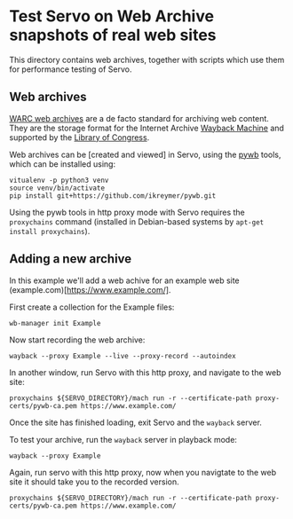 # Test Servo on Web Archive snapshots of real web sites

This directory contains web archives, together with scripts which use them for performance testing of Servo.

## Web archives

[WARC web archives](http://iipc.github.io/warc-specifications/) are a de facto standard for archiving web content. They are the storage format for the Internet Archive [Wayback Machine](https://archive.org/web/) and supported by the [Library of Congress](http://www.loc.gov/preservation/digital/formats/fdd/fdd000236.shtml).

Web archives can be [created and viewed] in Servo, using the [pywb](https://pywb.readthedocs.io) tools, which can be installed using:
```
vitualenv -p python3 venv
source venv/bin/activate
pip install git+https://github.com/ikreymer/pywb.git
```

Using the pywb tools in http proxy mode with Servo requires the `proxychains` command (installed in Debian-based systems by `apt-get install proxychains`).

## Adding a new archive

In this example we'll add a web achive for an example web site (example.com)[https://www.example.com/].

First create a collection for the Example files:
```
wb-manager init Example
```

Now start recording the web archive:
```
wayback --proxy Example --live --proxy-record --autoindex
```

In another window, run Servo with this http proxy, and navigate to the web site:
```
proxychains ${SERVO_DIRECTORY}/mach run -r --certificate-path proxy-certs/pywb-ca.pem https://www.example.com/
```

Once the site has finished loading, exit Servo and the `wayback` server.

To test your archive, run the `wayback` server in playback mode:
```
wayback --proxy Example
```

Again, run servo with this http proxy, now when you navigtate to the web site it should take you to the recorded version.
```
proxychains ${SERVO_DIRECTORY}/mach run -r --certificate-path proxy-certs/pywb-ca.pem https://www.example.com/
```
